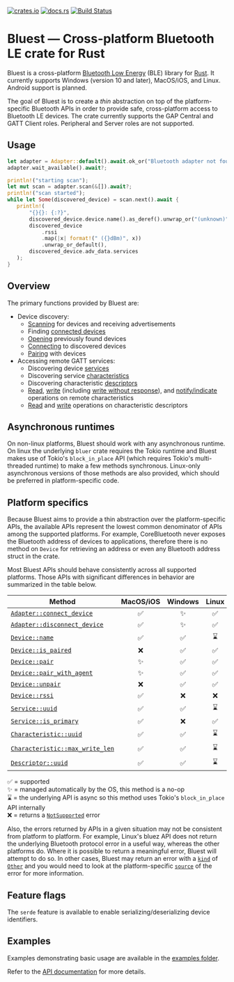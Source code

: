 [![crates.io][crates-badge]][crates-url] [![docs.rs][docs-badge]][docs-url]
[![Build Status][actions-badge]][actions-url]

[crates-badge]: https://img.shields.io/crates/v/bluest
[crates-url]: https://crates.io/crates/bluest
[docs-badge]: https://docs.rs/bluest/badge.svg
[docs-url]: https://docs.rs/bluest
[actions-badge]: https://github.com/alexmoon/bluest/workflows/CI/badge.svg
[actions-url]: https://github.com/alexmoon/bluest/actions?query=workflow%3ACI+branch%3Amain

# Bluest — Cross-platform Bluetooth LE crate for Rust

<!-- cargo-rdme start -->

Bluest is a cross-platform [Bluetooth Low Energy] (BLE) library for [Rust]. It
currently supports Windows (version 10 and later), MacOS/iOS, and Linux. Android
support is planned.

The goal of Bluest is to create a _thin_ abstraction on top of the
platform-specific Bluetooth APIs in order to provide safe, cross-platform access
to Bluetooth LE devices. The crate currently supports the GAP Central and GATT
Client roles. Peripheral and Server roles are not supported.

[Rust]: https://www.rust-lang.org/
[Bluetooth Low Energy]: https://www.bluetooth.com/specifications/specs/

## Usage

```rust
let adapter = Adapter::default().await.ok_or("Bluetooth adapter not found")?;
adapter.wait_available().await?;

println!("starting scan");
let mut scan = adapter.scan(&[]).await?;
println!("scan started");
while let Some(discovered_device) = scan.next().await {
   println!(
       "{}{}: {:?}",
       discovered_device.device.name().as_deref().unwrap_or("(unknown)"),
       discovered_device
           .rssi
           .map(|x| format!(" ({}dBm)", x))
           .unwrap_or_default(),
       discovered_device.adv_data.services
   );
}
```

## Overview

The primary functions provided by Bluest are:

- Device discovery:
  - [Scanning][Adapter::scan] for devices and receiving advertisements
  - Finding [connected devices][Adapter::connected_devices]
  - [Opening][Adapter::open_device] previously found devices
  - [Connecting][Adapter::connect_device] to discovered devices
  - [Pairing][Device::pair] with devices
- Accessing remote GATT services:
  - Discovering device [services][Device::discover_services]
  - Discovering service [characteristics][Service::discover_characteristics]
  - Discovering characteristic
    [descriptors][Characteristic::discover_descriptors]
  - [Read][Characteristic::read], [write][Characteristic::write] (including
    [write without response][Characteristic::write_without_response]), and
    [notify/indicate][Characteristic::notify] operations on remote
    characteristics
  - [Read][Descriptor::read] and [write][Descriptor::write] operations on
    characteristic descriptors

## Asynchronous runtimes

On non-linux platforms, Bluest should work with any asynchronous runtime. On
linux the underlying `bluer` crate requires the Tokio runtime and Bluest makes
use of Tokio's `block_in_place` API (which requires Tokio's multi-threaded
runtime) to make a few methods synchronous. Linux-only asynchronous versions of
those methods are also provided, which should be preferred in platform-specific
code.

## Platform specifics

Because Bluest aims to provide a thin abstraction over the platform-specific
APIs, the available APIs represent the lowest common denominator of APIs among
the supported platforms. For example, CoreBluetooth never exposes the Bluetooth
address of devices to applications, therefore there is no method on `Device` for
retrieving an address or even any Bluetooth address struct in the crate.

Most Bluest APIs should behave consistently across all supported platforms.
Those APIs with significant differences in behavior are summarized in the table
below.

| Method                                                           | MacOS/iOS | Windows | Linux |
| ---------------------------------------------------------------- | :-------: | :-----: | :---: |
| [`Adapter::connect_device`][Adapter::connect_device]             |    ✅     |   ✨    |  ✅   |
| [`Adapter::disconnect_device`][Adapter::disconnect_device]       |    ✅     |   ✨    |  ✅   |
| [`Device::name`][Device::name]                                   |    ✅     |   ✅    |  ⌛️   |
| [`Device::is_paired`][Device::is_paired]                         |    ❌     |   ✅    |  ✅   |
| [`Device::pair`][Device::pair]                                   |    ✨     |   ✅    |  ✅   |
| [`Device::pair_with_agent`][Device::pair_with_agent]             |    ✨     |   ✅    |  ✅   |
| [`Device::unpair`][Device::unpair]                               |    ❌     |   ✅    |  ✅   |
| [`Device::rssi`][Device::rssi]                                   |    ✅     |   ❌    |  ❌   |
| [`Service::uuid`][Service::uuid]                                 |    ✅     |   ✅    |  ⌛️   |
| [`Service::is_primary`][Service::is_primary]                     |    ✅     |   ❌    |  ✅   |
| [`Characteristic::uuid`][Characteristic::uuid]                   |    ✅     |   ✅    |  ⌛️   |
| [`Characteristic::max_write_len`][Characteristic::max_write_len] |    ✅     |   ✅    |  ⌛️   |
| [`Descriptor::uuid`][Descriptor::uuid]                           |    ✅     |   ✅    |  ⌛️   |

✅ = supported\
✨ = managed automatically by the OS, this method is a no-op\
⌛️ = the underlying API is async so this method uses Tokio's `block_in_place`
API internally\
❌ = returns a [`NotSupported`][error::ErrorKind::NotSupported] error

Also, the errors returned by APIs in a given situation may not be consistent
from platform to platform. For example, Linux's bluez API does not return the
underlying Bluetooth protocol error in a useful way, whereas the other platforms
do. Where it is possible to return a meaningful error, Bluest will attempt to do
so. In other cases, Bluest may return an error with a [`kind`][Error::kind] of
[`Other`][error::ErrorKind::Other] and you would need to look at the
platform-specific [`source`][std::error::Error::source] of the error for more
information.

## Feature flags

The `serde` feature is available to enable serializing/deserializing device
identifiers.

## Examples

Examples demonstrating basic usage are available in the [examples folder].

[examples folder]: https://github.com/alexmoon/bluest/tree/master/bluest/examples

<!-- cargo-rdme end -->

Refer to the [API documentation] for more details.

[API documentation]: https://docs.rs/bluest
[Adapter::scan]: https://docs.rs/bluest/latest/bluest/struct.Adapter.html#method.scan
[Adapter::connected_devices]: https://docs.rs/bluest/latest/bluest/struct.Adapter.html#method.connected_devices
[Adapter::open_device]: https://docs.rs/bluest/latest/bluest/struct.Adapter.html#method.open_device
[Adapter::connect_device]: https://docs.rs/bluest/latest/bluest/struct.Adapter.html#method.connect_device
[Adapter::disconnect_device]: https://docs.rs/bluest/latest/bluest/struct.Adapter.html#method.disconnect_device
[Device::name]: https://docs.rs/bluest/latest/bluest/struct.Device.html#method.name
[Device::is_connected]: https://docs.rs/bluest/latest/bluest/struct.Device.html#method.is_connected
[Device::is_paired]: https://docs.rs/bluest/latest/bluest/struct.Device.html#method.is_paired
[Device::pair]: https://docs.rs/bluest/latest/bluest/struct.Device.html#method.pair
[Device::pair_with_agent]: https://docs.rs/bluest/latest/bluest/struct.Device.html#method.pair_with_agent
[Device::unpair]: https://docs.rs/bluest/latest/bluest/struct.Device.html#method.unpair
[Device::discover_services]: https://docs.rs/bluest/latest/bluest/struct.Device.html#method.discover_services
[Device::rssi]: https://docs.rs/bluest/latest/bluest/struct.Device.html#method.rssi
[Service::uuid]: https://docs.rs/bluest/latest/bluest/struct.Service.html#method.uuid
[Service::is_primary]: https://docs.rs/bluest/latest/bluest/struct.Service.html#method.is_primary
[Service::discover_characteristics]: https://docs.rs/bluest/latest/bluest/struct.Service.html#method.discover_characteristics
[Characteristic::uuid]: https://docs.rs/bluest/latest/bluest/struct.Characteristic.html#method.uuid
[Characteristic::properties]: https://docs.rs/bluest/latest/bluest/struct.Characteristic.html#method.properties
[Characteristic::discover_descriptors]: https://docs.rs/bluest/latest/bluest/struct.Characteristic.html#method.discover_descriptors
[Characteristic::read]: https://docs.rs/bluest/latest/bluest/struct.Characteristic.html#method.read
[Characteristic::write]: https://docs.rs/bluest/latest/bluest/struct.Characteristic.html#method.write
[Characteristic::write_without_response]: https://docs.rs/bluest/latest/bluest/struct.Characteristic.html#method.write_without_response
[Characteristic::max_write_len]: https://docs.rs/bluest/latest/bluest/struct.Characteristic.html#method.max_write_len
[Characteristic::notify]: https://docs.rs/bluest/latest/bluest/struct.Characteristic.html#method.notify
[Descriptor::uuid]: https://docs.rs/bluest/latest/bluest/struct.Descriptor.html#method.uuid
[Descriptor::read]: https://docs.rs/bluest/latest/bluest/struct.Descriptor.html#method.read
[Descriptor::write]: https://docs.rs/bluest/latest/bluest/struct.Descriptor.html#method.write
[Error::kind]: https://docs.rs/bluest/latest/bluest/error/struct.Error.html#method.kind
[error::ErrorKind::NotSupported]: https://docs.rs/bluest/latest/bluest/error/enum.ErrorKind.html#variant.NotSupported
[error::ErrorKind::Other]: https://docs.rs/bluest/latest/bluest/error/enum.ErrorKind.html#variant.Other
[std::error::Error::source]: https://doc.rust-lang.org/stable/std/error/trait.Error.html#method.source
